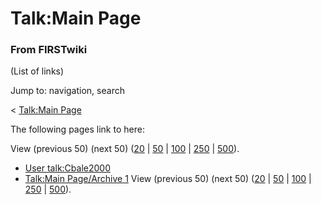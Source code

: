

# Talk:Main Page

### From FIRSTwiki

(List of links)

Jump to: navigation, search

&lt; [Talk:Main Page](/index.php?title=Talk:Main_Page&redirect=no "Talk:Main
Page" )  

The following pages link to here:

View (previous 50) (next 50)
([20](/index.php?title=Special:Whatlinkshere/Talk:Main_Page&limit=20&from=0
"Special:Whatlinkshere/Talk:Main Page" ) |
[50](/index.php?title=Special:Whatlinkshere/Talk:Main_Page&limit=50&from=0
"Special:Whatlinkshere/Talk:Main Page" ) |
[100](/index.php?title=Special:Whatlinkshere/Talk:Main_Page&limit=100&from=0
"Special:Whatlinkshere/Talk:Main Page" ) |
[250](/index.php?title=Special:Whatlinkshere/Talk:Main_Page&limit=250&from=0
"Special:Whatlinkshere/Talk:Main Page" ) |
[500](/index.php?title=Special:Whatlinkshere/Talk:Main_Page&limit=500&from=0
"Special:Whatlinkshere/Talk:Main Page" )).

  * [User talk:Cbale2000](/index.php/User_talk:Cbale2000 "User talk:Cbale2000" )
  * [Talk:Main Page/Archive 1](/index.php/Talk:Main_Page/Archive_1 "Talk:Main Page/Archive 1" )
View (previous 50) (next 50)
([20](/index.php?title=Special:Whatlinkshere/Talk:Main_Page&limit=20&from=0
"Special:Whatlinkshere/Talk:Main Page" ) |
[50](/index.php?title=Special:Whatlinkshere/Talk:Main_Page&limit=50&from=0
"Special:Whatlinkshere/Talk:Main Page" ) |
[100](/index.php?title=Special:Whatlinkshere/Talk:Main_Page&limit=100&from=0
"Special:Whatlinkshere/Talk:Main Page" ) |
[250](/index.php?title=Special:Whatlinkshere/Talk:Main_Page&limit=250&from=0
"Special:Whatlinkshere/Talk:Main Page" ) |
[500](/index.php?title=Special:Whatlinkshere/Talk:Main_Page&limit=500&from=0
"Special:Whatlinkshere/Talk:Main Page" )).

